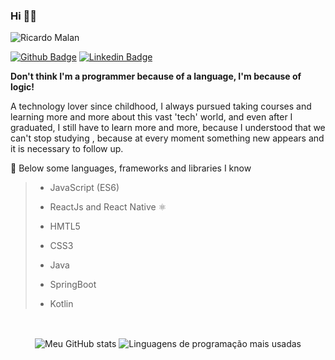 ### Hi 👋🏾

<!--
**ricardomalan/ricardomalan** is a ✨ _special_ ✨ repository because its `README.md` (this file) appears on your GitHub profile.
-->

<p align="left"> <img src="https://komarev.com/ghpvc/?username=ricardomalan&color=red" alt="Ricardo Malan" /> </p>

[![Github Badge](https://img.shields.io/badge/-Github-000?style=flat-square&logo=Github&logoColor=white&link=https://github.com/ricardomalan)](https://github.com/ricardomalan)
[![Linkedin Badge](https://img.shields.io/badge/-LinkedIn-blue?style=flat-square&logo=Linkedin&logoColor=white&link=https://www.linkedin.com/in/ricardo-malan-jesus-costa-6b1b51143/)](https://www.linkedin.com/in/ricardo-malan-jesus-costa-6b1b51143/)

**Don't think I'm a programmer because of a language, I'm because of logic!**

A technology lover since childhood, I always pursued taking courses and learning more and more about this vast 'tech' world, and even after I graduated, I still have to learn more and more, because I understood that we can't stop studying , because at every moment something new appears and it is necessary to follow up.

🚀 Below some languages, frameworks and libraries I know

> - JavaScript (ES6)
 >
> - ReactJs and React Native ⚛️
 >
> - HMTL5
 >
> - CSS3
 >
> - Java
 >
> - SpringBoot
 >
> - Kotlin
 > 

<br>

<!-- API | MYGITHUB -->
<p align="center">
    <img  align="center" src="https://github-readme-stats.vercel.app/api?username=ricardomalan&show_icons=true&custom_title=👨🏿%E2%80%8D💻%20Ricardo%20Malan%27s%20GitHub%20Stats&title_color=FFA500&text_color=FFF&icon_color=FF8C00&bg_color=000&hide_border=false&count_private=true&hide=issues" alt="Meu GitHub stats"/> 
    <img  align="center" src="https://github-readme-stats.vercel.app/api/top-langs/?username=ricardomalan&custom_title=💻%20Most%20Used%20Languages&title_color=FFA500&text_color=FFF&bg_color=000&hide_border=false&line_height=9&layout=compact" alt="Linguagens de programação mais usadas"/>
</p>
